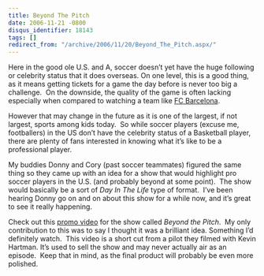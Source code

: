 ```yaml
---
title: Beyond The Pitch
date: 2006-11-21 -0800
disqus_identifier: 18143
tags: []
redirect_from: "/archive/2006/11/20/Beyond_The_Pitch.aspx/"
---
```


Here in the good ole U.S. and A, soccer doesn’t yet have the huge
following or celebrity status that it does overseas. On one level, this
is a good thing, as it means getting tickets for a game the day before
is never too big a challenge.  On the downside, the quality of the game
is often lacking especially when compared to watching a team like [FC
Barcelona](http://www.fcbarcelona.com/eng/home-page/home/home.shtml "FC Barcelona").

However that may change in the future as it is one of the largest, if
not largest, sports among kids today.  So while soccer players (excuse
me, footballers) in the US don’t have the celebrity status of a
Basketball player, there are plenty of fans interested in knowing what
it’s like to be a professional player.

My buddies Donny and Cory (past soccer teammates) figured the same thing
so they came up with an idea for a show that would highlight pro soccer
players in the U.S. (and probably beyond at some point).  The show would
basically be a sort of *Day In The Life* type of format.  I’ve been
hearing Donny go on and on about this show for a while now, and it’s
great to see it really happening.

Check out this [promo
video](http://www.youtube.com/watch?v=eMyhjCI3lX8 "Beyond The Pitch")
for the show called *Beyond the Pitch*.  My only contribution to this
was to say I thought it was a brilliant idea. Something I’d definitely
watch.  This video is a short cut from a pilot they filmed with Kevin
Hartman. It’s used to sell the show and may never actually air as an
episode.  Keep that in mind, as the final product will probably be even
more polished.


